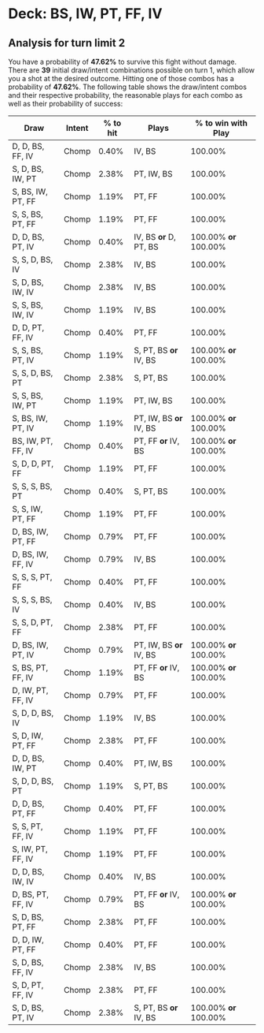 # Deck: BS, IW, PT, FF, IV
## Analysis for turn limit 2
You have a probability of **47.62%** to survive this fight without damage. There are **39** initial draw/intent combinations possible on turn 1, which allow you a shot at the desired outcome. Hitting one of those combos has a probability of **47.62%**.
The following table shows the draw/intent combos and their respective probability, the reasonable plays for each combo as well as their probability of success:

|Draw|Intent|% to hit|Plays|% to win with Play|
|----|------|--------|-----|------------------|
|D, D, BS, FF, IV|Chomp|0.40%|IV, BS|100.00%|
|S, D, BS, IW, PT|Chomp|2.38%|PT, IW, BS|100.00%|
|S, BS, IW, PT, FF|Chomp|1.19%|PT, FF|100.00%|
|S, S, BS, PT, FF|Chomp|1.19%|PT, FF|100.00%|
|D, D, BS, PT, IV|Chomp|0.40%|IV, BS **or** D, PT, BS|100.00% **or** 100.00%|
|S, S, D, BS, IV|Chomp|2.38%|IV, BS|100.00%|
|S, D, BS, IW, IV|Chomp|2.38%|IV, BS|100.00%|
|S, S, BS, IW, IV|Chomp|1.19%|IV, BS|100.00%|
|D, D, PT, FF, IV|Chomp|0.40%|PT, FF|100.00%|
|S, S, BS, PT, IV|Chomp|1.19%|S, PT, BS **or** IV, BS|100.00% **or** 100.00%|
|S, S, D, BS, PT|Chomp|2.38%|S, PT, BS|100.00%|
|S, S, BS, IW, PT|Chomp|1.19%|PT, IW, BS|100.00%|
|S, BS, IW, PT, IV|Chomp|1.19%|PT, IW, BS **or** IV, BS|100.00% **or** 100.00%|
|BS, IW, PT, FF, IV|Chomp|0.40%|PT, FF **or** IV, BS|100.00% **or** 100.00%|
|S, D, D, PT, FF|Chomp|1.19%|PT, FF|100.00%|
|S, S, S, BS, PT|Chomp|0.40%|S, PT, BS|100.00%|
|S, S, IW, PT, FF|Chomp|1.19%|PT, FF|100.00%|
|D, BS, IW, PT, FF|Chomp|0.79%|PT, FF|100.00%|
|D, BS, IW, FF, IV|Chomp|0.79%|IV, BS|100.00%|
|S, S, S, PT, FF|Chomp|0.40%|PT, FF|100.00%|
|S, S, S, BS, IV|Chomp|0.40%|IV, BS|100.00%|
|S, S, D, PT, FF|Chomp|2.38%|PT, FF|100.00%|
|D, BS, IW, PT, IV|Chomp|0.79%|PT, IW, BS **or** IV, BS|100.00% **or** 100.00%|
|S, BS, PT, FF, IV|Chomp|1.19%|PT, FF **or** IV, BS|100.00% **or** 100.00%|
|D, IW, PT, FF, IV|Chomp|0.79%|PT, FF|100.00%|
|S, D, D, BS, IV|Chomp|1.19%|IV, BS|100.00%|
|S, D, IW, PT, FF|Chomp|2.38%|PT, FF|100.00%|
|D, D, BS, IW, PT|Chomp|0.40%|PT, IW, BS|100.00%|
|S, D, D, BS, PT|Chomp|1.19%|S, PT, BS|100.00%|
|D, D, BS, PT, FF|Chomp|0.40%|PT, FF|100.00%|
|S, S, PT, FF, IV|Chomp|1.19%|PT, FF|100.00%|
|S, IW, PT, FF, IV|Chomp|1.19%|PT, FF|100.00%|
|D, D, BS, IW, IV|Chomp|0.40%|IV, BS|100.00%|
|D, BS, PT, FF, IV|Chomp|0.79%|PT, FF **or** IV, BS|100.00% **or** 100.00%|
|S, D, BS, PT, FF|Chomp|2.38%|PT, FF|100.00%|
|D, D, IW, PT, FF|Chomp|0.40%|PT, FF|100.00%|
|S, D, BS, FF, IV|Chomp|2.38%|IV, BS|100.00%|
|S, D, PT, FF, IV|Chomp|2.38%|PT, FF|100.00%|
|S, D, BS, PT, IV|Chomp|2.38%|S, PT, BS **or** IV, BS|100.00% **or** 100.00%|
